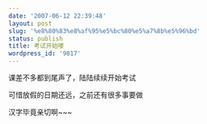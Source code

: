 ```yaml
---
date: '2007-06-12 22:39:48'
layout: post
slug: '%e8%80%83%e8%af%95%e5%bc%80%e5%a7%8b%e5%96%bd'
status: publish
title: 考试开始喽
wordpress_id: '9817'
---
```


课差不多都到尾声了，陆陆续续开始考试


可惜放假的日期还远，之前还有很多事要做


汉字毕竟亲切啊~~~
